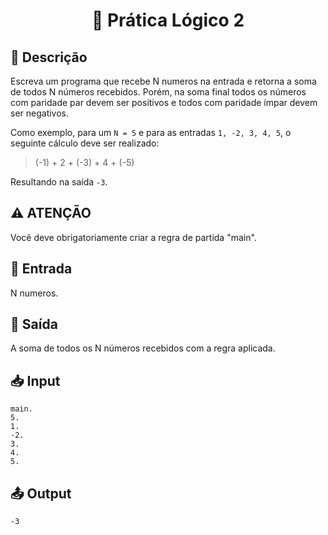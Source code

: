 <h1 align="center">
  <p> 🎈 Prática Lógico 2 </p>
</h1>

## 📝 Descrição

Escreva um programa que recebe N numeros na entrada e retorna a soma de todos N números recebidos. 
Porém, na soma final todos os números com paridade
par devem ser positivos e todos com paridade ímpar devem ser negativos.

Como exemplo, para um `N = 5` e para as entradas `1, -2, 3, 4, 5`, o seguinte cálculo deve ser realizado: 
> (-1) + 2 + (-3) + 4 + (-5)

Resultando na saída `-3`.

## ⚠️ ATENÇÃO

Você deve obrigatoriamente criar a regra de partida "main".

## 📌 Entrada

N numeros.

## 📌 Saída

A soma de todos os N números recebidos com a regra aplicada.

## 📥 Input

```
main.
5.
1.
-2.
3.
4.
5.
```

## 📤 Output

```
-3
```
